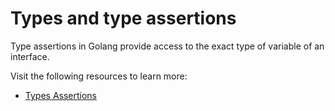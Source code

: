 # Types and type assertions

Type assertions in Golang provide access to the exact type of variable of an interface.

Visit the following resources to learn more:

- [Types Assertions ](https://go.dev/tour/methods/15)
